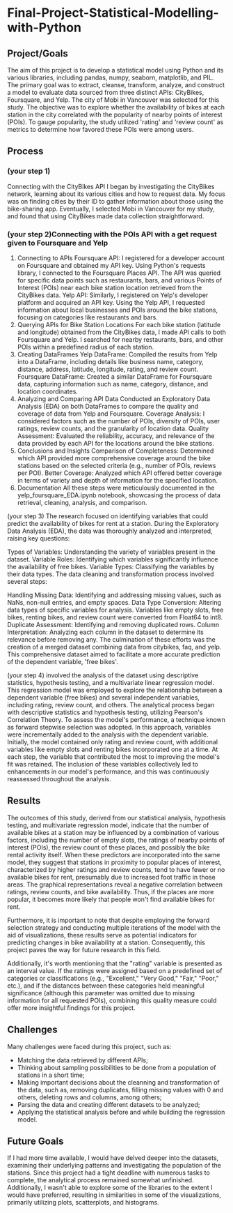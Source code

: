 # Final-Project-Statistical-Modelling-with-Python

## Project/Goals
The aim of this project is to develop a statistical model using Python and its various libraries, including pandas, numpy, seaborn, matplotlib, and PIL. The primary goal was to extract, cleanse, transform, analyze, and construct a model to evaluate data sourced from three distinct APIs: CityBikes, Foursquare, and Yelp. The city of Mobi in Vancouver was selected for this study. The objective was to explore whether the availability of bikes at each station in the city correlated with the popularity of nearby points of interest (POIs). To gauge popularity, the study utilized 'rating' and 'review count' as metrics to determine how favored these POIs were among users.
## Process
### (your step 1)
 Connecting with the CityBikes API
I began by investigating the CityBikes network, learning about its various cities and how to request data. My focus was on finding cities by their ID to gather information about those using the bike-sharing app. Eventually, I selected Mobi in Vancouver for my study, and found that using CityBikes made data collection straightforward.

### (your step 2)Connecting with the POIs API with a get request given to Foursquare and Yelp
1. Connecting to APIs
Foursquare API: I registered for a developer account on Foursquare and obtained my API key. Using Python's requests library, I connected to the Foursquare Places API. The API was queried for specific data points such as restaurants, bars, and various Points of Interest (POIs) near each bike station location retrieved from the CityBikes data.
Yelp API: Similarly, I registered on Yelp's developer platform and acquired an API key. Using the Yelp API, I requested information about local businesses and POIs around the bike stations, focusing on categories like restaurants and bars.
2. Querying APIs for Bike Station Locations
For each bike station (latitude and longitude) obtained from the CityBikes data, I made API calls to both Foursquare and Yelp. I searched for nearby restaurants, bars, and other POIs within a predefined radius of each station.
3. Creating DataFrames
Yelp DataFrame: Compiled the results from Yelp into a DataFrame, including details like business name, category, distance, address, latitude, longitude, rating, and review count.
Foursquare DataFrame: Created a similar DataFrame for Foursquare data, capturing information such as name, category, distance, and location coordinates.
4. Analyzing and Comparing API Data
Conducted an Exploratory Data Analysis (EDA) on both DataFrames to compare the quality and coverage of data from Yelp and Foursquare.
Coverage Analysis: I considered factors such as the number of POIs, diversity of POIs, user ratings, review counts, and the granularity of location data.
Quality Assessment: Evaluated the reliability, accuracy, and relevance of the data provided by each API for the locations around the bike stations.
5. Conclusions and Insights
Comparison of Completeness: Determined which API provided more comprehensive coverage around the bike stations based on the selected criteria (e.g., number of POIs, reviews per POI).
Better Coverage: Analyzed which API offered better coverage in terms of variety and depth of information for the specified location.
6. Documentation
All these steps were meticulously documented in the yelp_foursquare_EDA.ipynb notebook, showcasing the process of data retrieval, cleaning, analysis, and comparison.

(your step 3)
The research focused on identifying variables that could predict the availability of bikes for rent at a station. During the Exploratory Data Analysis (EDA), the data was thoroughly analyzed and interpreted, raising key questions:

Types of Variables: Understanding the variety of variables present in the dataset.
Variable Roles: Identifying which variables significantly influence the availability of free bikes.
Variable Types: Classifying the variables by their data types.
The data cleaning and transformation process involved several steps:

Handling Missing Data: Identifying and addressing missing values, such as NaNs, non-null entries, and empty spaces.
Data Type Conversion: Altering data types of specific variables for analysis. Variables like empty slots, free bikes, renting bikes, and review count were converted from Float64 to int8.
Duplicate Assessment: Identifying and removing duplicated rows.
Column Interpretation: Analyzing each column in the dataset to determine its relevance before removing any.
The culmination of these efforts was the creation of a merged dataset combining data from citybikes, faq, and yelp. This comprehensive dataset aimed to facilitate a more accurate prediction of the dependent variable, 'free bikes'.

(your step 4)
 involved the analysis of the dataset using descriptive statistics, hypothesis testing, and a multivariate linear regression model. This regression model was employed to explore the relationship between a dependent variable (free bikes) and several independent variables, including rating, review count, and others. The analytical process began with descriptive statistics and hypothesis testing, utilizing Pearson's Correlation Theory. To assess the model's performance, a technique known as forward stepwise selection was adopted. In this approach, variables were incrementally added to the analysis with the dependent variable. Initially, the model contained only rating and review count, with additional variables like empty slots and renting bikes incorporated one at a time. At each step, the variable that contributed the most to improving the model's fit was retained. The inclusion of these variables collectively led to enhancements in our model's performance, and this was continuously reassessed throughout the analysis.
## Results
The outcomes of this study, derived from our statistical analysis, hypothesis testing, and multivariate regression model, indicate that the number of available bikes at a station may be influenced by a combination of various factors, including the number of empty slots, the ratings of nearby points of interest (POIs), the review count of these places, and possibly the bike rental activity itself. When these predictors are incorporated into the same model, they suggest that stations in proximity to popular places of interest, characterized by higher ratings and review counts, tend to have fewer or no available bikes for rent, presumably due to increased foot traffic in those areas. The graphical representations reveal a negative correlation between ratings, review counts, and bike availability. Thus, if the places are more popular, it becomes more likely that people won't find available bikes for rent.

Furthermore, it is important to note that despite employing the forward selection strategy and conducting multiple iterations of the model with the aid of visualizations, these results serve as potential indicators for predicting changes in bike availability at a station. Consequently, this project paves the way for future research in this field.

Additionally, it's worth mentioning that the "rating" variable is presented as an interval value. If the ratings were assigned based on a predefined set of categories or classifications (e.g., "Excellent," "Very Good," "Fair," "Poor," etc.), and if the distances between these categories held meaningful significance (although this parameter was omitted due to missing information for all requested POIs), combining this quality measure could offer more insightful findings for this project.
## Challenges 
Many challenges were faced during this project, such as:
- Matching the data retrieved by different APIs;
- Thinking about sampling possibilities to be done from a population of stations in a short time;
- Making important decisions about the cleanning and transformation of the data, such as, removing duplicates, filling missing values with 0 and others, deleting rows and columns, among others;
- Parsing the data and creating different datasets to be analyzed;
- Applying the statistical analysis before and while building the regression model.
## Future Goals

If I had more time available, I would have delved deeper into the datasets, examining their underlying patterns and investigating the population of the stations. Since this project had a tight deadline with numerous tasks to complete, the analytical process remained somewhat unfinished. Additionally, I wasn't able to explore some of the libraries to the extent I would have preferred, resulting in similarities in some of the visualizations, primarily utilizing plots, scatterplots, and histograms.